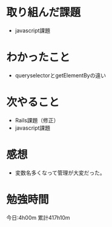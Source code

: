 # 取り組んだ課題
* javascript課題

# わかったこと
* queryselectorとgetElementByの違い

# 次やること
* Rails課題（修正）
* javascript課題

# 感想
* 変数名多くなって管理が大変だった。

# 勉強時間
今日:4h00m
累計417h10m
